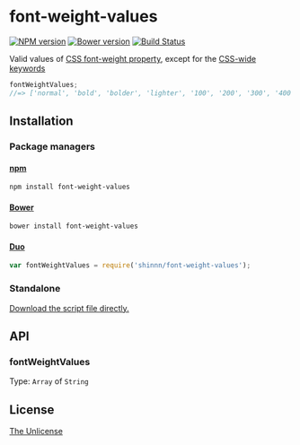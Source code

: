 # font-weight-values

[![NPM version](https://badge.fury.io/js/font-weight-values.svg)](https://www.npmjs.org/package/font-weight-values)
[![Bower version](https://badge.fury.io/bo/font-weight-values.svg)](https://github.com/shinnn/font-weight-values/releases)
[![Build Status](https://travis-ci.org/shinnn/font-weight-values.svg?branch=master)](https://travis-ci.org/shinnn/font-weight-values)

Valid values of [CSS font-weight property](http://www.w3.org/wiki/CSS/Properties/font-weight), except for the [CSS-wide keywords](https://github.com/shinnn/css-wide-keywords)

```javascript
fontWeightValues;
//=> ['normal', 'bold', 'bolder', 'lighter', '100', '200', '300', '400', '500', '600', '700', '800', '900']
```

## Installation

### Package managers

#### [npm](https://www.npmjs.org/)

```sh
npm install font-weight-values
```

#### [Bower](http://bower.io/) 

```sh
bower install font-weight-values
```

#### [Duo](http://duojs.org/)

```javascript
var fontWeightValues = require('shinnn/font-weight-values');
```

### Standalone

[Download the script file directly.](https://raw.githubusercontent.com/shinnn/font-weight-values/master/font-weight-values.js)

## API

### fontWeightValues

Type: `Array` of `String`

## License

[The Unlicense](./LICENSE)
